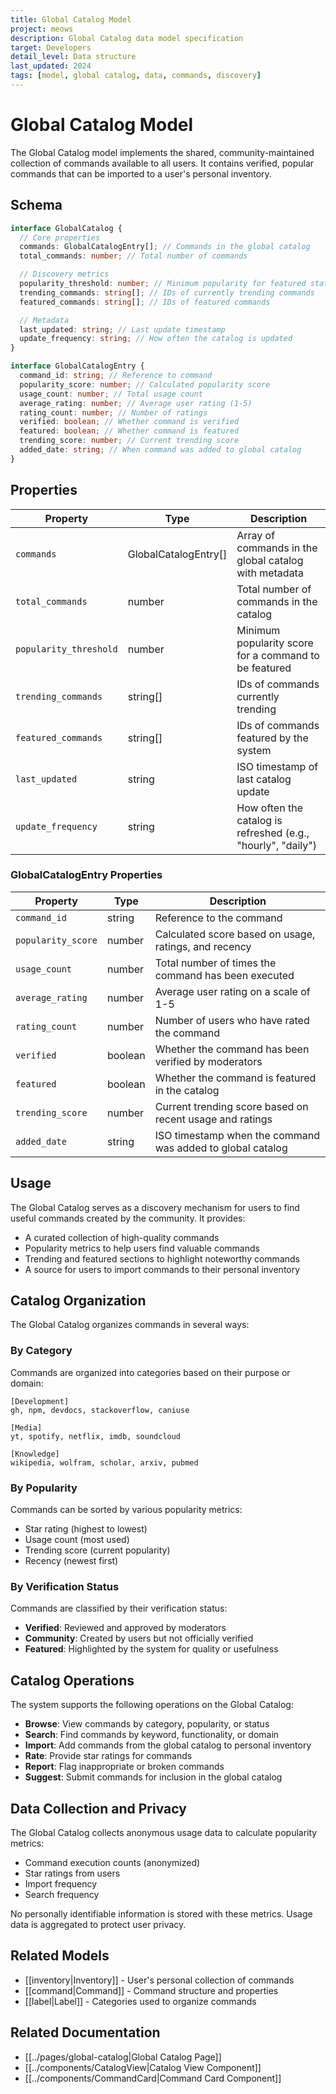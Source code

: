 ```yaml
---
title: Global Catalog Model
project: meows
description: Global Catalog data model specification
target: Developers
detail_level: Data structure
last_updated: 2024
tags: [model, global catalog, data, commands, discovery]
---
```


# Global Catalog Model

The Global Catalog model implements the shared, community-maintained collection of commands available to all users. It contains verified, popular commands that can be imported to a user's personal inventory.

## Schema

```typescript
interface GlobalCatalog {
  // Core properties
  commands: GlobalCatalogEntry[]; // Commands in the global catalog
  total_commands: number; // Total number of commands

  // Discovery metrics
  popularity_threshold: number; // Minimum popularity for featured status
  trending_commands: string[]; // IDs of currently trending commands
  featured_commands: string[]; // IDs of featured commands

  // Metadata
  last_updated: string; // Last update timestamp
  update_frequency: string; // How often the catalog is updated
}

interface GlobalCatalogEntry {
  command_id: string; // Reference to command
  popularity_score: number; // Calculated popularity score
  usage_count: number; // Total usage count
  average_rating: number; // Average user rating (1-5)
  rating_count: number; // Number of ratings
  verified: boolean; // Whether command is verified
  featured: boolean; // Whether command is featured
  trending_score: number; // Current trending score
  added_date: string; // When command was added to global catalog
}
```

## Properties

| Property               | Type                 | Description                                                  |
| ---------------------- | -------------------- | ------------------------------------------------------------ |
| `commands`             | GlobalCatalogEntry[] | Array of commands in the global catalog with metadata        |
| `total_commands`       | number               | Total number of commands in the catalog                      |
| `popularity_threshold` | number               | Minimum popularity score for a command to be featured        |
| `trending_commands`    | string[]             | IDs of commands currently trending                           |
| `featured_commands`    | string[]             | IDs of commands featured by the system                       |
| `last_updated`         | string               | ISO timestamp of last catalog update                         |
| `update_frequency`     | string               | How often the catalog is refreshed (e.g., "hourly", "daily") |

### GlobalCatalogEntry Properties

| Property           | Type    | Description                                                |
| ------------------ | ------- | ---------------------------------------------------------- |
| `command_id`       | string  | Reference to the command                                   |
| `popularity_score` | number  | Calculated score based on usage, ratings, and recency      |
| `usage_count`      | number  | Total number of times the command has been executed        |
| `average_rating`   | number  | Average user rating on a scale of 1-5                      |
| `rating_count`     | number  | Number of users who have rated the command                 |
| `verified`         | boolean | Whether the command has been verified by moderators        |
| `featured`         | boolean | Whether the command is featured in the catalog             |
| `trending_score`   | number  | Current trending score based on recent usage and ratings   |
| `added_date`       | string  | ISO timestamp when the command was added to global catalog |

## Usage

The Global Catalog serves as a discovery mechanism for users to find useful commands created by the community. It provides:

- A curated collection of high-quality commands
- Popularity metrics to help users find valuable commands
- Trending and featured sections to highlight noteworthy commands
- A source for users to import commands to their personal inventory

## Catalog Organization

The Global Catalog organizes commands in several ways:

### By Category

Commands are organized into categories based on their purpose or domain:

```text
[Development]
gh, npm, devdocs, stackoverflow, caniuse

[Media]
yt, spotify, netflix, imdb, soundcloud

[Knowledge]
wikipedia, wolfram, scholar, arxiv, pubmed
```

### By Popularity

Commands can be sorted by various popularity metrics:

- Star rating (highest to lowest)
- Usage count (most used)
- Trending score (current popularity)
- Recency (newest first)

### By Verification Status

Commands are classified by their verification status:

- **Verified**: Reviewed and approved by moderators
- **Community**: Created by users but not officially verified
- **Featured**: Highlighted by the system for quality or usefulness

## Catalog Operations

The system supports the following operations on the Global Catalog:

- **Browse**: View commands by category, popularity, or status
- **Search**: Find commands by keyword, functionality, or domain
- **Import**: Add commands from the global catalog to personal inventory
- **Rate**: Provide star ratings for commands
- **Report**: Flag inappropriate or broken commands
- **Suggest**: Submit commands for inclusion in the global catalog

## Data Collection and Privacy

The Global Catalog collects anonymous usage data to calculate popularity metrics:

- Command execution counts (anonymized)
- Star ratings from users
- Import frequency
- Search frequency

No personally identifiable information is stored with these metrics. Usage data is aggregated to protect user privacy.

## Related Models

- [[inventory|Inventory]] - User's personal collection of commands
- [[command|Command]] - Command structure and properties
- [[label|Label]] - Categories used to organize commands

## Related Documentation

- [[../pages/global-catalog|Global Catalog Page]]
- [[../components/CatalogView|Catalog View Component]]
- [[../components/CommandCard|Command Card Component]]
